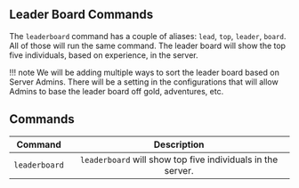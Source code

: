 ## Leader Board Commands

The `leaderboard` command has a couple of aliases: `lead`, `top`, `leader`, `board`. All of those will run the same command. The leader board will show the top five individuals, based on experience, in the server.

!!! note
    We will be adding multiple ways to sort the leader board based on Server Admins. There will be a setting in the configurations that will allow Admins to base the leader board off gold, adventures, etc.

## Commands

| Command      | Description                          |
| :---------: | :----------------------------------: |
| `leaderboard`       | `leaderboard` will show top five individuals in the server. |

